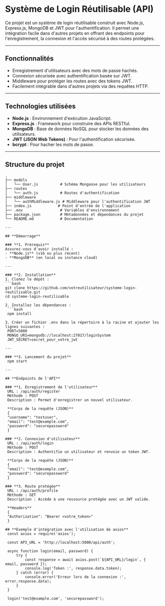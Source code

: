 # Système de Login Réutilisable (API)

Ce projet est un système de login réutilisable construit avec Node.js, Express.js, MongoDB et JWT pour l'authentification. Il permet une intégration facile dans d'autres projets en offrant des endpoints pour l'enregistrement, la connexion et l'accès sécurisé à des routes protégées.

---

## **Fonctionnalités**
- Enregistrement d'utilisateurs avec des mots de passe hachés.
- Connexion sécurisée avec authentification basée sur JWT.
- Middleware pour protéger les routes avec des tokens JWT.
- Facilement intégrable dans d'autres projets via des requêtes HTTP.

---

## **Technologies utilisées**
- **Node.js** : Environnement d'exécution JavaScript.
- **Express.js** : Framework pour construire des APIs RESTful.
- **MongoDB** : Base de données NoSQL pour stocker les données des utilisateurs.
- **JWT (JSON Web Tokens)** : Pour l'authentification sécurisée.
- **bcrypt** : Pour hacher les mots de passe.

---

## **Structure du projet**
   ```
   .
   ├── models
   │   └── User.js          # Schéma Mongoose pour les utilisateurs
   ├── routes
   │   └── auth.js          # Routes d'authentification
   ├── middleware
   │   └── authMiddleware.js # Middleware pour l'authentification JWT
   ├── index.js            # Point d'entrée de l'application
   ├── .env                 # Variables d'environnement
   ├── package.json         # Métadonnées et dépendances du projet
   └── README.md            # Documentation

---

## **Démarrage**

### **1. Prérequis**
Assurez-vous d'avoir installé :
- **Node.js** (v16 ou plus récent)
- **MongoDB** (en local ou instance cloud)

---

### **2. Installation**
1. Clonez le dépôt :
   ```bash
   git clone https://github.com/votreutilisateur/systeme-login-reutilisable.git
   cd systeme-login-reutilisable

2. Installez les dépendances :
    ```bash
    npm install

3. Créer un fichier .env dans le répertoire à la racine et ajouter les lignes suivantes :
    PORT=5000
    MONGO_URI=mongodb://localhost:27017/loginSystem
    JWT_SECRET=secret_pour_votre_jwt

---

### **3. Lancement du projet**
    npm start

---

## **Endpoints de l'API**

### **1. Enregistrement de l'utilisateur**
    URL : /api/auth/register
    Méthode : POST
    Description : Permet d'enregistrer un nouvel utilisateur.

    **Corps de la requête (JSON)**
    {
    "username": "testuser",
    "email": "test@example.com",
    "password": "securepassword"
    }

### **2. Connexion d'utilisateur**
    URL : /api/auth/login
    Méthode : POST
    Description : Authentifie un utilisateur et renvoie un token JWT.

    **Corps de la requête (JSON)**
    {
    "email": "test@example.com",
    "password": "securepassword"
    }

### **3. Route protégée**
    URL : /api/auth/profile
    Méthode : GET
    Description : Accède à une ressource protégée avec un JWT valide.

    **Headers**
    {
    "Authorization": "Bearer <votre_token>"
    }

## **Exemple d'intégration avec l'utilisation de axios**
    const axios = require('axios');

    const API_URL = 'http://localhost:5000/api/auth';

    async function login(email, password) {
        try {
            const response = await axios.post(`${API_URL}/login`, { email, password });
            console.log('Token :', response.data.token);
        } catch (error) {
            console.error('Erreur lors de la connexion :', error.response.data);
        }
    }

    login('test@example.com', 'securepassword');
